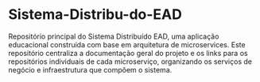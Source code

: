 # Sistema-Distribu-do-EAD
Repositório principal do Sistema Distribuído EAD, uma aplicação educacional construída com base em arquitetura de microservices. Este repositório centraliza a documentação geral do projeto e os links para os repositórios individuais de cada microserviço, organizando os serviços de negócio e infraestrutura que compõem o sistema.

